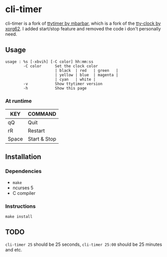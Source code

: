 # cli-timer

cli-timer is a fork of [ttytimer by mbarbar][ttytimer], which is a
fork of the [tty-clock by xorg62][tty-clock]. I added start/stop feature
and removed the code i don't personally need.

[ttytimer]: https://github.com/mbarbar/ttytimer
[tty-clock]: https://github.com/xorg62/tty-clock

## Usage

```
usage : %s [-xbvih] [-C color] hh:mm:ss
        -C color      Set the clock color
                      | black  | red   | green   |
                      | yellow | blue  | magenta |
                      | cyan   | white |
        -v            Show ttytimer version
        -h            Show this page
```

### At runtime

| KEY   | COMMAND      |
| ----- | ------------ |
| qQ    | Quit         |
| rR    | Restart      |
| Space | Start & Stop |

## Installation

### Dependencies

-   `make`
-   ncurses 5
-   C compiler

### Instructions

```
make install
```

## TODO

`cli-timer 25` should be 25 seconds,
`cli-timer 25:00` should be 25 minutes and etc.
